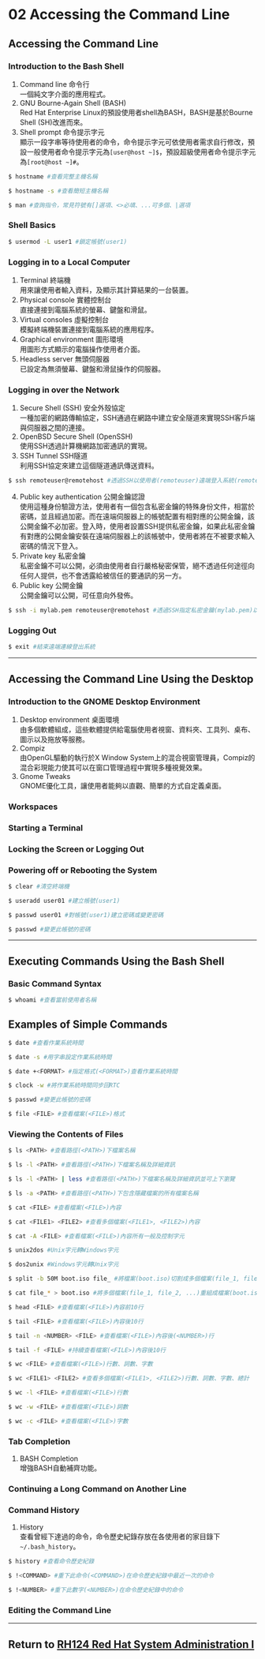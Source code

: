 # 02 Accessing the Command Line
## Accessing the Command Line
### Introduction to the Bash Shell
1. Command line 命令行  
    一個純文字介面的應用程式。
2. GNU Bourne-Again Shell (BASH)  
    Red Hat Enterprise Linux的預設使用者shell為BASH，BASH是基於Bourne Shell (SH)改進而來。
3. Shell prompt 命令提示字元  
    顯示一段字串等待使用者的命令，命令提示字元可依使用者需求自行修改，預設一般使用者命令提示字元為`[user@host ~]$`，預設超級使用者命令提示字元為`[root@host ~]#`。
```bash
$ hostname #查看完整主機名稱
```
```bash
$ hostname -s #查看簡短主機名稱
```
```bash
$ man #查詢指令，常見符號有[]選項、<>必填、...可多個、|選項
```
### Shell Basics
```bash
$ usermod -L user1 #鎖定帳號(user1)
```
### Logging in to a Local Computer
1. Terminal 終端機  
    用來讓使用者輸入資料，及顯示其計算結果的一台裝置。
2. Physical console 實體控制台  
    直接連接到電腦系統的螢幕、鍵盤和滑鼠。
3. Virtual consoles 虛擬控制台  
    模擬終端機裝置連接到電腦系統的應用程序。
4. Graphical environment 圖形環境  
    用圖形方式顯示的電腦操作使用者介面。
5. Headless server 無頭伺服器  
    已設定為無須螢幕、鍵盤和滑鼠操作的伺服器。
### Logging in over the Network
1. Secure Shell (SSH) 安全外殼協定  
    一種加密的網路傳輸協定，SSH通過在網路中建立安全隧道來實現SSH客戶端與伺服器之間的連接。
2. OpenBSD Secure Shell (OpenSSH)  
    使用SSH透過計算機網路加密通訊的實現。
3. SSH Tunnel SSH隧道  
    利用SSH協定來建立這個隧道通訊傳送資料。
```bash
$ ssh remoteuser@remotehost #透過SSH以使用者(remoteuser)遠端登入系統(remotehost)
```
4. Public key authentication 公開金鑰認證  
    使用這種身份驗證方法，使用者有一個包含私密金鑰的特殊身份文件，相當於密碼，並且經過加密。而在遠端伺服器上的帳號配置有相對應的公開金鑰，該公開金鑰不必加密。登入時，使用者設置SSH提供私密金鑰，如果此私密金鑰有對應的公開金鑰安裝在遠端伺服器上的該帳號中，使用者將在不被要求輸入密碼的情況下登入。
5. Private key 私密金鑰  
    私密金鑰不可以公開，必須由使用者自行嚴格秘密保管，絕不透過任何途徑向任何人提供，也不會透露給被信任的要通訊的另一方。
6. Public key 公開金鑰  
    公開金鑰可以公開，可任意向外發佈。
```bash
$ ssh -i mylab.pem remoteuser@remotehost #透過SSH指定私密金鑰(mylab.pem)以使用者(remoteuser)遠端登入系統(remotehost)
```
### Logging Out
```bash
$ exit #結束遠端連線登出系統
```
---
## Accessing the Command Line Using the Desktop
### Introduction to the GNOME Desktop Environment
1. Desktop environment 桌面環境  
    由多個軟體組成，這些軟體提供給電腦使用者視窗、資料夾、工具列、桌布、圖示以及拖放等服務。
2. Compiz  
    由OpenGL驅動的執行於X Window System上的混合視窗管理員，Compiz的混合彩現能力使其可以在窗口管理過程中實現多種視覺效果。
3. Gnome Tweaks  
    GNOME優化工具，讓使用者能夠以直觀、簡單的方式自定義桌面。
### Workspaces
### Starting a Terminal
### Locking the Screen or Logging Out
### Powering off or Rebooting the System
```bash
$ clear #清空終端機
```
```bash
$ useradd user01 #建立帳號(user1)
```
```bash
$ passwd user01 #對帳號(user1)建立密碼或變更密碼
```
```bash
$ passwd #變更此帳號的密碼
```
---
## Executing Commands Using the Bash Shell
### Basic Command Syntax
```bash
$ whoami #查看當前使用者名稱
```
## Examples of Simple Commands
```bash
$ date #查看作業系統時間
```
```bash
$ date -s #用字串設定作業系統時間
```
```bash
$ date +<FORMAT> #指定格式(<FORMAT>)查看作業系統時間
```
```bash
$ clock -w #將作業系統時間同步回RTC
```
```bash
$ passwd #變更此帳號的密碼
```
```bash
$ file <FILE> #查看檔案(<FILE>)格式
```
### Viewing the Contents of Files
```bash
$ ls <PATH> #查看路徑(<PATH>)下檔案名稱
```
```bash
$ ls -l <PATH> #查看路徑(<PATH>)下檔案名稱及詳細資訊
```
```bash
$ ls -l <PATH> | less #查看路徑(<PATH>)下檔案名稱及詳細資訊並可上下瀏覽
```
```bash
$ ls -a <PATH> #查看路徑(<PATH>)下包含隱藏檔案的所有檔案名稱
```
```bash
$ cat <FILE> #查看檔案(<FILE>)內容
```
```bash
$ cat <FILE1> <FILE2> #查看多個檔案(<FILE1>, <FILE2>)內容
```
```bash
$ cat -A <FILE> #查看檔案(<FILE>)內容所有一般及控制字元
```
```bash
$ unix2dos #Unix字元轉Windows字元
```
```bash
$ dos2unix #Windows字元轉Unix字元
```
```bash
$ split -b 50M boot.iso file_ #將檔案(boot.iso)切割成多個檔案(file_1, file_2, ...)
```
```bash
$ cat file_* > boot.iso #將多個檔案(file_1, file_2, ...)重組成檔案(boot.iso)
```
```bash
$ head <FILE> #查看檔案(<FILE>)內容前10行
```
```bash
$ tail <FILE> #查看檔案(<FILE>)內容後10行
```
```bash
$ tail -n <NUMBER> <FILE> #查看檔案(<FILE>)內容後(<NUMBER>)行
```
```bash
$ tail -f <FILE> #持續查看檔案(<FILE>)內容後10行
```
```bash
$ wc <FILE> #查看檔案(<FILE>)行數、詞數、字數
```
```bash
$ wc <FILE1> <FILE2> #查看多個檔案(<FILE1>, <FILE2>)行數、詞數、字數、總計
```
```bash
$ wc -l <FILE> #查看檔案(<FILE>)行數
```
```bash
$ wc -w <FILE> #查看檔案(<FILE>)詞數
```
```bash
$ wc -c <FILE> #查看檔案(<FILE>)字數
```
### Tab Completion
1. BASH Completion  
    增強BASH自動補齊功能。
### Continuing a Long Command on Another Line
### Command History
1. History  
    查看曾經下達過的命令，命令歷史紀錄存放在各使用者的家目錄下`~/.bash_history`。
```bash
$ history #查看命令歷史紀錄
```
```bash
$ !<COMMAND> #重下此命令(<COMMAND>)在命令歷史紀錄中最近一次的命令
```
```bash
$ !<NUMBER> #重下此數字(<NUMBER>)在命令歷史紀錄中的命令
```
### Editing the Command Line
---
## Return to [RH124 Red Hat System Administration I](/rh124_red_hat_system_administration_i/README.md)
